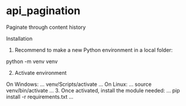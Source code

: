 # api_pagination
Paginate through content history

Installation

1. Recommend to make a new Python environment in a local folder:

python -m venv venv

2. Activate environment

On Windows:
...
venv/Scripts/activate
...
On Linux:
...
source venv/bin/activate
...
3. Once activated, install the module needed:
...
pip install -r requirements.txt
...

